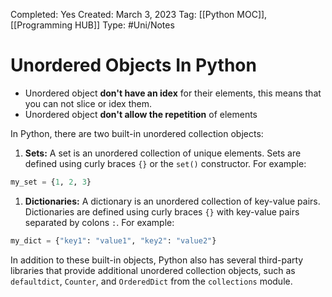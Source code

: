 Completed: Yes
Created: March 3, 2023
Tag: [[Python MOC]], [[Programming HUB]]
Type: #Uni/Notes

# Unordered  Objects In Python

- Unordered object **don't have an idex** for their elements, this means that you can not slice or idex them.
- Unordered object **don't allow the repetition** of elements

In Python, there are two built-in unordered collection objects:

1.  **Sets:** A set is an unordered collection of unique elements. Sets are defined using curly braces `{}` or the `set()` constructor. For example:

```python
my_set = {1, 2, 3}
```

1.  **Dictionaries:** A dictionary is an unordered collection of key-value pairs. Dictionaries are defined using curly braces `{}` with key-value pairs separated by colons `:`. For example:

```python
my_dict = {"key1": "value1", "key2": "value2"}
```

In addition to these built-in objects, Python also has several third-party libraries that provide additional unordered collection objects, such as `defaultdict`, `Counter`, and `OrderedDict` from the `collections` module.

